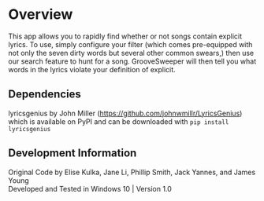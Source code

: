 # Overview  
This app allows you to rapidly find whether or not songs contain explicit lyrics. To use, simply configure your filter (which comes pre-equipped with not only the seven dirty words but several other common swears,) then use our search feature to hunt for a song. GrooveSweeper will then tell you what words in the lyrics violate your definition of explicit.

## Dependencies  
lyricsgenius by John Miller (https://github.com/johnwmillr/LyricsGenius) which is available on PyPI and can be downloaded with `pip install lyricsgenius`  

## Development Information  
Original Code by Elise Kulka, Jane Li, Phillip Smith, Jack Yannes, and James Young  
Developed and Tested in Windows 10 | Version 1.0
